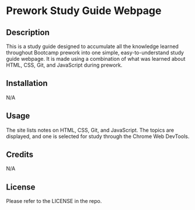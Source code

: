 # Prework Study Guide Webpage

## Description

This is a study guide designed to accumulate all the knowledge learned throughout Bootcamp prework into one simple, easy-to-understand study guide webpage. It is made using a combination of what was learned about HTML, CSS, Git, and JavaScript during prework.

## Installation

N/A

## Usage

 The site lists notes on HTML, CSS, Git, and JavaScript. The topics are displayed, and one is selected for study through the Chrome Web DevTools.

## Credits

N/A

## License

Please refer to the LICENSE in the repo.

